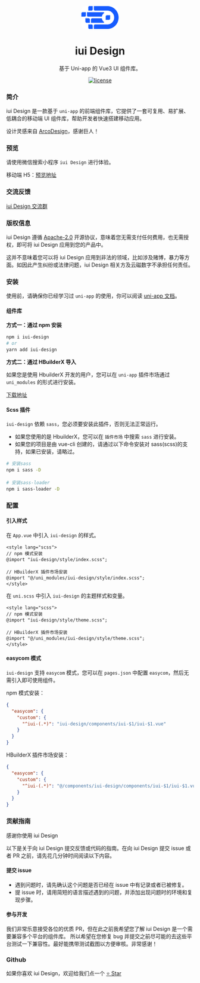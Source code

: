 <div align="center">
  <a href="https://iyunci.cn/design/uni/" target="_blank">
    <img alt="iui Design" style="border-radius:10px" width="100" src="./static/logo.png"/>
  </a>
</div>

<div align="center">
  <h1>iui Design</h1>
</div>

<div align="center">

基于 Uni-app 的 Vue3 UI 组件库。

[![license](https://img.shields.io/badge/license-Apache%202.0-blue.svg)](https://github.com/yuncishuzi/iui-design/blob/master/LICENSE)

</div>

### 简介

iui Design 是一款基于 `uni-app` 的前端组件库，它提供了一套可复用、易扩展、低耦合的移动端 UI 组件库，帮助开发者快速搭建移动应用。

设计灵感来自 [ArcoDesign](https://arco.design/)，感谢巨人！

### 预览

请使用微信搜索小程序 `iui Design` 进行体验。

移动端 H5：[预览地址](https://iui.iyunci.cn)

### 交流反馈

[iui Design 交流群](https://iyunci.cn/design/uni/feedback.html)

### 版权信息

iui Design 遵循 [Apache-2.0](https://github.com/yuncishuzi/iui-design/blob/master/LICENSE) 开源协议，意味着您无需支付任何费用，也无需授权，即可将 iui Design 应用到您的产品中。

<a-alert title="注意" type="warning">这并不意味着您可以将 iui Design 应用到非法的领域，比如涉及赌博，暴力等方面。如因此产生纠纷或法律问题，iui Design 相关方及云磁数字不承担任何责任。</a-alert>

### 安装

使用前，请确保你已经学习过 `uni-app` 的使用，你可以阅读 [uni-app 文档](https://uniapp.dcloud.net.cn/)。

#### 组件库

**方式一：通过 npm 安装**

```bash
npm i iui-design
# or
yarn add iui-design
```

**方式二：通过 HBuilderX 导入**

如果您是使用 HbuilderX 开发的用户，您可以在 `uni-app` 插件市场通过 `uni_modules` 的形式进行安装。

[下载地址]()

#### Scss 插件

`iui-design` 依赖 `sass`，您必须要安装此插件，否则无法正常运行。

- 如果您使用的是 HbuilderX，您可以在 `插件市场` 中搜索 `sass` 进行安装。
- 如果您的项目是由 vue-cli 创建的，请通过以下命令安装对 sass(scss)的支持，如果已安装，请略过。

```bash
# 安装sass
npm i sass -D

# 安装sass-loader
npm i sass-loader -D
```

### 配置

#### 引入样式

在 `App.vue` 中引入 `iui-design` 的样式。

```vue
<style lang="scss">
// npm 模式安装
@import "iui-design/style/index.scss";

// HBuilderX 插件市场安装
@import "@/uni_modules/iui-design/style/index.scss";
</style>
```

在 `uni.scss` 中引入 `iui-design` 的主题样式和变量。

```vue
<style lang="scss">
// npm 模式安装
@import "iui-design/style/theme.scss";

// HBuilderX 插件市场安装
@import "@/uni_modules/iui-design/style/theme.scss";
</style>
```

#### easycom 模式

`iui-design` 支持 `easycom` 模式，您可以在 `pages.json` 中配置 `easycom`，然后无需引入即可使用组件。

npm 模式安装：

```json
{
  "easycom": {
    "custom": {
      "^iui-(.*)": "iui-design/components/iui-$1/iui-$1.vue"
    }
  }
}
```

HBuilderX 插件市场安装：

```json
{
  "easycom": {
    "custom": {
      "^iui-(.*)": "@/components/iui-design/components/iui-$1/iui-$1.vue"
    }
  }
}
```

### 贡献指南

感谢你使用 iui Design

以下是关于向 iui Design 提交反馈或代码的指南。在向 iui Design 提交 issue 或者 PR 之前，请先花几分钟时间阅读以下内容。

#### 提交 issue

- 遇到问题时，请先确认这个问题是否已经在 issue 中有记录或者已被修复。
- 提 issue 时，请用简短的语言描述遇到的问题，并添加出现问题时的环境和复现步骤。

#### 参与开发

我们非常乐意接受各位的优质 PR，但在此之前我希望您了解 iui Design 是一个需要兼容多个平台的组件库。 所以希望在您修复 bug 并提交之前尽可能的去这些平台测试一下兼容性。最好能携带测试截图以方便审核。非常感谢！

### Github

如果你喜欢 iui Design，欢迎给我们点一个 [⭐ Star](https://github.com/yuncishuzi/iui-design)
